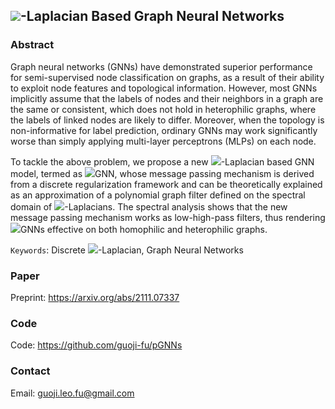 ## <img src="http://latex.codecogs.com/gif.latex?p">-Laplacian Based Graph Neural Networks

### Abstract

Graph neural networks (GNNs) have demonstrated superior performance for semi-supervised node classification on graphs, as a result of their ability to exploit node features and topological information. However, most GNNs implicitly assume that the labels of nodes and their neighbors in a graph are the same or consistent, which does not hold in heterophilic graphs, where the labels of linked nodes are likely to differ. Moreover, when the topology is non-informative for label prediction, ordinary GNNs may work significantly worse than simply applying multi-layer perceptrons (MLPs) on each node. 

To tackle the above problem, we propose a new <img src="http://latex.codecogs.com/gif.latex?p">-Laplacian based GNN model, termed as <img src="http://latex.codecogs.com/gif.latex?^p">GNN, whose message passing mechanism is derived from a discrete regularization framework and can be theoretically explained as an approximation of a polynomial graph filter defined on the spectral domain of <img src="http://latex.codecogs.com/gif.latex?p">-Laplacians. The spectral analysis shows that the new message passing mechanism works as low-high-pass filters, thus rendering <img src="http://latex.codecogs.com/gif.latex?^p">GNNs effective on both homophilic and heterophilic graphs. 

<!-- Empirical studies on real-world and synthetic datasets validate our findings and demonstrate that <img src="http://latex.codecogs.com/gif.latex?^p">GNNs significantly outperform several state-of-the-art GNN architectures on heterophilic benchmarks while achieving competitive performance on homophilic benchmarks. Moreover, <img src="http://latex.codecogs.com/gif.latex?^p">GNNs can adaptively learn aggregation weights and are robust to noisy edges. -->

`Keywords`: Discrete <img src="http://latex.codecogs.com/gif.latex?p">-Laplacian, Graph Neural Networks

### Paper

Preprint: <https://arxiv.org/abs/2111.07337>

### Code

Code: <https://github.com/guoji-fu/pGNNs>

### Contact

Email: <guoji.leo.fu@gmail.com>


